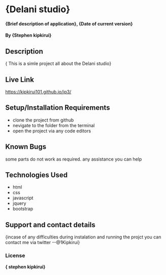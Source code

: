 # {Delani studio}
#### {Brief description of application}, {Date of current version}
#### By **{Stephen kipkirui}**
## Description
{ This is a simle project all about the Delani studio} 
## Live Link
 https://kipkirui101.github.io/ip3/
## Setup/Installation Requirements
* clone the project from github
* nevigate to the folder from the terminal
* open the project via any code editors 

## Known Bugs
some parts do not work as required. any assistance you can help
## Technologies Used
 * html
 * css
 * javascript
 * jquery
 * bootstrap
## Support and contact details
{incase of any difficulties during instalation and running the projct you can contact me via twitter
  --@1Kipkirui}
### License
 **{ stephen kipkirui}**
  